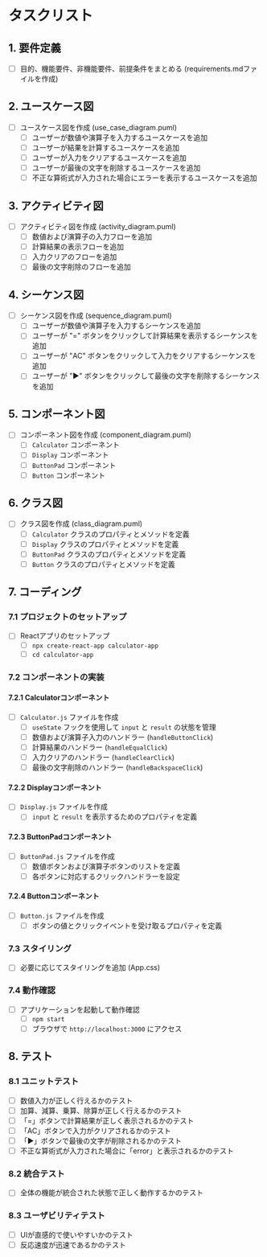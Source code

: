 # タスクリスト

## 1. 要件定義
- [ ] 目的、機能要件、非機能要件、前提条件をまとめる (requirements.mdファイルを作成)

## 2. ユースケース図
- [ ] ユースケース図を作成 (use_case_diagram.puml)
  - [ ] ユーザーが数値や演算子を入力するユースケースを追加
  - [ ] ユーザーが結果を計算するユースケースを追加
  - [ ] ユーザーが入力をクリアするユースケースを追加
  - [ ] ユーザーが最後の文字を削除するユースケースを追加
  - [ ] 不正な算術式が入力された場合にエラーを表示するユースケースを追加

## 3. アクティビティ図
- [ ] アクティビティ図を作成 (activity_diagram.puml)
  - [ ] 数値および演算子の入力フローを追加
  - [ ] 計算結果の表示フローを追加
  - [ ] 入力クリアのフローを追加
  - [ ] 最後の文字削除のフローを追加

## 4. シーケンス図
- [ ] シーケンス図を作成 (sequence_diagram.puml)
  - [ ] ユーザーが数値や演算子を入力するシーケンスを追加
  - [ ] ユーザーが "=" ボタンをクリックして計算結果を表示するシーケンスを追加
  - [ ] ユーザーが "AC" ボタンをクリックして入力をクリアするシーケンスを追加
  - [ ] ユーザーが "▶️" ボタンをクリックして最後の文字を削除するシーケンスを追加

## 5. コンポーネント図
- [ ] コンポーネント図を作成 (component_diagram.puml)
  - [ ] `Calculator` コンポーネント
  - [ ] `Display` コンポーネント
  - [ ] `ButtonPad` コンポーネント
  - [ ] `Button` コンポーネント

## 6. クラス図
- [ ] クラス図を作成 (class_diagram.puml)
  - [ ] `Calculator` クラスのプロパティとメソッドを定義
  - [ ] `Display` クラスのプロパティとメソッドを定義
  - [ ] `ButtonPad` クラスのプロパティとメソッドを定義
  - [ ] `Button` クラスのプロパティとメソッドを定義

## 7. コーディング

### 7.1 プロジェクトのセットアップ
- [ ] Reactアプリのセットアップ
  - [ ] `npx create-react-app calculator-app`
  - [ ] `cd calculator-app`

### 7.2 コンポーネントの実装

#### 7.2.1 Calculatorコンポーネント
- [ ] `Calculator.js` ファイルを作成
  - [ ] `useState` フックを使用して `input` と `result` の状態を管理
  - [ ] 数値および演算子入力のハンドラー (`handleButtonClick`)
  - [ ] 計算結果のハンドラー (`handleEqualClick`)
  - [ ] 入力クリアのハンドラー (`handleClearClick`)
  - [ ] 最後の文字削除のハンドラー (`handleBackspaceClick`)

#### 7.2.2 Displayコンポーネント
- [ ] `Display.js` ファイルを作成
  - [ ] `input` と `result` を表示するためのプロパティを定義

#### 7.2.3 ButtonPadコンポーネント
- [ ] `ButtonPad.js` ファイルを作成
  - [ ] 数値ボタンおよび演算子ボタンのリストを定義
  - [ ] 各ボタンに対応するクリックハンドラーを設定

#### 7.2.4 Buttonコンポーネント
- [ ] `Button.js` ファイルを作成
  - [ ] ボタンの値とクリックイベントを受け取るプロパティを定義

### 7.3 スタイリング
- [ ] 必要に応じてスタイリングを追加 (App.css)

### 7.4 動作確認
- [ ] アプリケーションを起動して動作確認
  - [ ] `npm start`
  - [ ] ブラウザで `http://localhost:3000` にアクセス

## 8. テスト

### 8.1 ユニットテスト
- [ ] 数値入力が正しく行えるかのテスト
- [ ] 加算、減算、乗算、除算が正しく行えるかのテスト
- [ ] 「=」ボタンで計算結果が正しく表示されるかのテスト
- [ ] 「AC」ボタンで入力がクリアされるかのテスト
- [ ] 「▶️」ボタンで最後の文字が削除されるかのテスト
- [ ] 不正な算術式が入力された場合に「error」と表示されるかのテスト

### 8.2 統合テスト
- [ ] 全体の機能が統合された状態で正しく動作するかのテスト

### 8.3 ユーザビリティテスト
- [ ] UIが直感的で使いやすいかのテスト
- [ ] 反応速度が迅速であるかのテスト
